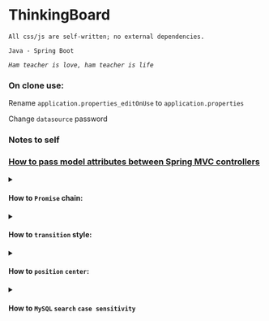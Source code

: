 # ThinkingBoard

`All css/js are self-written; no external dependencies.`

`Java - Spring Boot`

<i>`Ham teacher is love, ham teacher is life`</i>

### On clone use:

Rename `application.properties_editOnUse` to `application.properties`

Change `datasource` password

### Notes to self

### <ins> [How to pass model attributes between Spring MVC controllers](https://stackoverflow.com/a/17346284) </ins>

<details>
<summary>

#### How to `Promise` chain:

</summary>

```javascript
new Promise((resolve, reject) => { 
    // Do something <...>
    let result = 'result'; // any result
    resolve(result);
    
}).then(result => {
    // Do something with the `result` <...>
    let pass = `wooked on ${result}`;
    return pass;
    
}).finally(() => {
    // Do something finally <...>
    // executes on either `resolve` or `reject` <doesn't matter>
    
    return 'sth this ended';
});
```
> `end`
</details>

<details>
<summary>

#### How to `transition` style:

</summary>

```css
* { transition: 400ms; }

button { font-size: 2em; margin-bottom: 1em; padding: .5em;}

#sth {
    background-color: lightpink;
    padding: 1em;
    height: 0;
}

#sth.active {
    /* stuff to transit */
    height: 40em;
    background-color: lavender;
}
```
```html
<button onclick="sth.doTransition()">do transition</button>
<div id="sth"></div>
```
```javascript
let sth = {};

sth.tdur = getComputedStyle(document.body).transitionDuration;
sth.tdur = Number(sth.tdur.replace('s', '')) * 1000; // 400

sth.doTransition = function () {
    document.getElementById('sth').classList.toggle('active');
    
    setTimeout(() => console.log('transition has wooked | resolve(value)'), this.tdur);
}
```
> `end`
</details>

<details>
<summary>

#### How to `position` `center`:

</summary>

```html
<div>
    [something text]
    <p>[something item]</p>
    <pre>[something pre]</pre>
</div>
```
```css
div {
    align-items: center; /* vertical */
    justify-content: center; /* horizontal */

    position: fixed;
    top: 0; left: 0;
    width: 100%; height: 100%;
    display: flex;
}
```
> `end`
</details>

<details>
<summary>

#### How to `MySQL` `search` `case sensitivity`

</summary>
<h4><i>(but not really)</i></h4>

```mysql
ALTER TABLE `dimigo`.`boardpost`
MODIFY COLUMN title VARCHAR(200) CHARACTER SET euckr, COLLATE = euckr_korean_ci,
MODIFY COLUMN content VARCHAR(1000) CHARACTER SET euckr, COLLATE = euckr_korean_ci;

-- cs = case sensitive, ci = case insentive
-- ( >> theoretically << )

-- going back to euckr_bin doesn't really work in workbench
--                         ^^^^^^^
ALTER TABLE `dimigo`.`boardpost`
MODIFY COLUMN content VARCHAR(1000) CHARACTER SET euckr, COLLATE = euckr_bin;

-- or something

ALTER TABLE `dimigo`.`boardpost`
MODIFY COLUMN content VARCHAR(1000) CHARACTER SET euckr, COLLATE = utf8mb4_0900_as_cs;
```
> `end`
</details>

